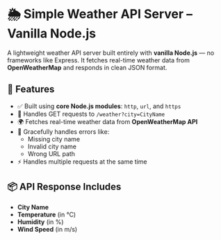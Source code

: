 # 🌦️ Simple Weather API Server – Vanilla Node.js

A lightweight weather API server built entirely with **vanilla Node.js** — no frameworks like Express. It fetches real-time weather data from **OpenWeatherMap** and responds in clean JSON format.

## 🚀 Features

- ✅ Built using **core Node.js modules**: `http`, `url`, and `https`
- 🔎 Handles GET requests to `/weather?city=CityName`
- 🌍 Fetches real-time weather data from **OpenWeatherMap API**
- 🧠 Gracefully handles errors like:
  - Missing city name
  - Invalid city name
  - Wrong URL path
- ⚡ Handles multiple requests at the same time

## 📦 API Response Includes

- **City Name**
- **Temperature** (in °C)
- **Humidity** (in %)
- **Wind Speed** (in m/s)
